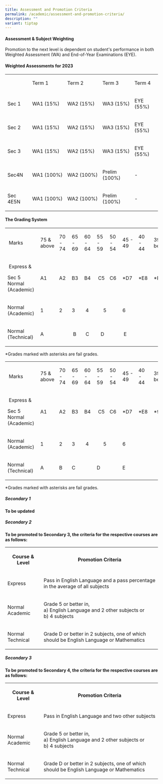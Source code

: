 ```yaml
---
title: Assessment and Promotion Criteria
permalink: /academic/assessment-and-promotion-criteria/
description: ""
variant: tiptap
---
```

<h4><strong>Assessment &amp; Subject Weighting</strong></h4>
<p></p>
<p>Promotion to the next level is dependent on student's performance in both
Weighted Assessment (WA) and End-of-Year Examinations (EYE).</p>
<h4><strong>Weighted Assessments for 2023</strong></h4>
<table>
<tbody>
<tr>
<td rowspan="1" colspan="1">
<p>&nbsp;</p>
</td>
<td rowspan="1" colspan="1">
<p>Term 1</p>
</td>
<td rowspan="1" colspan="1">
<p>Term 2</p>
</td>
<td rowspan="1" colspan="1">
<p>Term 3</p>
</td>
<td rowspan="1" colspan="1">
<p>Term 4</p>
</td>
</tr>
<tr>
<td rowspan="1" colspan="1">
<p>Sec 1</p>
</td>
<td rowspan="1" colspan="1">
<p>WA1 (15%)</p>
</td>
<td rowspan="1" colspan="1">
<p>WA2 (15%)</p>
</td>
<td rowspan="1" colspan="1">
<p>WA3 (15%)</p>
</td>
<td rowspan="1" colspan="1">
<p>EYE (55%)</p>
</td>
</tr>
<tr>
<td rowspan="1" colspan="1">
<p>Sec 2</p>
</td>
<td rowspan="1" colspan="1">
<p>WA1 (15%)</p>
</td>
<td rowspan="1" colspan="1">
<p>WA2 (15%)</p>
</td>
<td rowspan="1" colspan="1">
<p>WA3 (15%)</p>
</td>
<td rowspan="1" colspan="1">
<p>EYE (55%)</p>
</td>
</tr>
<tr>
<td rowspan="1" colspan="1">
<p>Sec 3</p>
</td>
<td rowspan="1" colspan="1">
<p>WA1 (15%)</p>
</td>
<td rowspan="1" colspan="1">
<p>WA2 (15%)</p>
</td>
<td rowspan="1" colspan="1">
<p>WA3 (15%)</p>
</td>
<td rowspan="1" colspan="1">
<p>EYE (55%)</p>
</td>
</tr>
<tr>
<td rowspan="1" colspan="1">
<p>Sec4N</p>
</td>
<td rowspan="1" colspan="1">
<p>WA1&nbsp;(100%)</p>
</td>
<td rowspan="1" colspan="1">
<p>WA2&nbsp;(100%)</p>
</td>
<td rowspan="1" colspan="1">
<p>Prelim (100%)</p>
</td>
<td rowspan="1" colspan="1">
<p>-</p>
</td>
</tr>
<tr>
<td rowspan="1" colspan="1">
<p>Sec 4E5N</p>
</td>
<td rowspan="1" colspan="1">
<p>WA1&nbsp;(100%)</p>
</td>
<td rowspan="1" colspan="1">
<p>WA2&nbsp;(100%)</p>
</td>
<td rowspan="1" colspan="1">
<p>Prelim (100%)</p>
</td>
<td rowspan="1" colspan="1">
<p>-</p>
</td>
</tr>
</tbody>
</table>
<h4><strong>The Grading System</strong></h4>
<table>
<tbody>
<tr>
<td rowspan="1" colspan="1">
<p>&nbsp;Marks</p>
</td>
<td rowspan="1" colspan="1">
<p>75 &amp; above</p>
</td>
<td rowspan="1" colspan="1">
<p>70 - 74</p>
</td>
<td rowspan="1" colspan="1">
<p>65 - 69</p>
</td>
<td rowspan="1" colspan="1">
<p>60 - 64</p>
</td>
<td rowspan="1" colspan="1">
<p>55 - 59</p>
</td>
<td rowspan="1" colspan="1">
<p>50 - 54</p>
</td>
<td rowspan="1" colspan="1">
<p>45 - 49</p>
</td>
<td rowspan="1" colspan="1">
<p>40 - 44</p>
</td>
<td rowspan="1" colspan="1">
<p>39 &amp; below</p>
</td>
</tr>
<tr>
<td rowspan="1" colspan="1">
<p>&nbsp;Express &amp;</p>
<p>Sec 5 Normal (Academic)</p>
</td>
<td rowspan="1" colspan="1">
<p>A1</p>
</td>
<td rowspan="1" colspan="1">
<p>A2&nbsp;</p>
</td>
<td rowspan="1" colspan="1">
<p>B3&nbsp;</p>
</td>
<td rowspan="1" colspan="1">
<p>B4&nbsp;</p>
</td>
<td rowspan="1" colspan="1">
<p>&nbsp;C5</p>
</td>
<td rowspan="1" colspan="1">
<p>C6&nbsp;</p>
</td>
<td rowspan="1" colspan="1">
<p>*D7&nbsp;</p>
</td>
<td rowspan="1" colspan="1">
<p>*E8&nbsp;</p>
</td>
<td rowspan="1" colspan="1">
<p>*F9&nbsp;</p>
</td>
</tr>
<tr>
<td rowspan="1" colspan="1">
<p>Normal (Academic)&nbsp;</p>
</td>
<td rowspan="1" colspan="1">
<p>1</p>
</td>
<td rowspan="1" colspan="1">
<p>2&nbsp;</p>
</td>
<td rowspan="1" colspan="1">
<p>3&nbsp;</p>
</td>
<td rowspan="1" colspan="1">
<p>&nbsp;4</p>
</td>
<td rowspan="1" colspan="2">
<p>&nbsp;&nbsp;&nbsp;&nbsp; 5&nbsp; &nbsp;</p>
</td>
<td rowspan="1" colspan="3">
<p>6&nbsp; &nbsp; &nbsp;</p>
</td>
</tr>
<tr>
<td rowspan="1" colspan="1">
<p>Normal (Technical)&nbsp;</p>
</td>
<td rowspan="1" colspan="2">
<p>A</p>
</td>
<td rowspan="1" colspan="1">
<p>&nbsp;B &nbsp;</p>
</td>
<td rowspan="1" colspan="1">
<p>&nbsp;C</p>
</td>
<td rowspan="1" colspan="2">
<p>&nbsp; &nbsp;D</p>
</td>
<td rowspan="1" colspan="3">
<p>&nbsp;E&nbsp; &nbsp;</p>
</td>
</tr>
</tbody>
</table>
<p>*Grades marked with asterisks are fail grades.</p>
<table>
<tbody>
<tr>
<td rowspan="1" colspan="1">
<p>&nbsp;Marks</p>
</td>
<td rowspan="1" colspan="1">
<p>75 &amp; above</p>
</td>
<td rowspan="1" colspan="1">
<p>70 - 74</p>
</td>
<td rowspan="1" colspan="1">
<p>65 - 69</p>
</td>
<td rowspan="1" colspan="1">
<p>60 - 64</p>
</td>
<td rowspan="1" colspan="1">
<p>55 - 59</p>
</td>
<td rowspan="1" colspan="1">
<p>50 - 54</p>
</td>
<td rowspan="1" colspan="1">
<p>45 - 49</p>
</td>
<td rowspan="1" colspan="1">
<p>40 - 44</p>
</td>
<td rowspan="1" colspan="1">
<p>39 &amp; below</p>
</td>
</tr>
<tr>
<td rowspan="1" colspan="1">
<p>&nbsp;Express &amp;</p>
<p>Sec 5 Normal (Academic)</p>
</td>
<td rowspan="1" colspan="1">
<p>A1</p>
</td>
<td rowspan="1" colspan="1">
<p>A2&nbsp;</p>
</td>
<td rowspan="1" colspan="1">
<p>B3&nbsp;</p>
</td>
<td rowspan="1" colspan="1">
<p>B4&nbsp;</p>
</td>
<td rowspan="1" colspan="1">
<p>&nbsp;C5</p>
</td>
<td rowspan="1" colspan="1">
<p>C6&nbsp;</p>
</td>
<td rowspan="1" colspan="1">
<p>*D7&nbsp;</p>
</td>
<td rowspan="1" colspan="1">
<p>*E8&nbsp;</p>
</td>
<td rowspan="1" colspan="1">
<p>*9&nbsp;</p>
</td>
</tr>
<tr>
<td rowspan="1" colspan="1">
<p>Normal (Academic)&nbsp;</p>
</td>
<td rowspan="1" colspan="1">
<p>1</p>
</td>
<td rowspan="1" colspan="1">
<p>2&nbsp;</p>
</td>
<td rowspan="1" colspan="1">
<p>3&nbsp;</p>
</td>
<td rowspan="1" colspan="1">
<p>&nbsp;4</p>
</td>
<td rowspan="1" colspan="2">
<p>&nbsp;&nbsp;&nbsp;&nbsp; 5&nbsp; &nbsp;</p>
</td>
<td rowspan="1" colspan="3">
<p>6&nbsp; &nbsp; &nbsp;</p>
</td>
</tr>
<tr>
<td rowspan="1" colspan="1">
<p>Normal (Technical)&nbsp;</p>
</td>
<td rowspan="1" colspan="1">
<p>A</p>
</td>
<td rowspan="1" colspan="1">
<p>B</p>
</td>
<td rowspan="1" colspan="2">
<p>C</p>
</td>
<td rowspan="1" colspan="2">
<p>D</p>
</td>
<td rowspan="1" colspan="3">
<p>E</p>
</td>
</tr>
</tbody>
</table>
<p>*Grades marked with asterisks are fail grades.</p>
<p></p>
<h5>Secondary 1</h5>
<p><strong>To be updated</strong>
</p>
<p></p>
<p></p>
<p></p>
<h5>Secondary 2</h5>
<p><strong>To be promoted to Secondary 3, the criteria for the respective courses are as follows:</strong>
</p>
<table>
<tbody>
<tr>
<th rowspan="1" colspan="1">
<p>Course &amp; Level</p>
</th>
<th rowspan="1" colspan="1">
<p>Promotion Criteria</p>
</th>
</tr>
<tr>
<td rowspan="1" colspan="1">
<p>Express</p>
</td>
<td rowspan="1" colspan="1">
<p>Pass in English Language and a pass percentage in the average of all subjects</p>
</td>
</tr>
<tr>
<td rowspan="1" colspan="1">
<p>Normal Academic</p>
</td>
<td rowspan="1" colspan="1">
<p>Grade 5 or better in,
<br>a) English Language and 2 other subjects or
<br>b) 4 subjects</p>
</td>
</tr>
<tr>
<td rowspan="1" colspan="1">
<p>Normal Technical</p>
</td>
<td rowspan="1" colspan="1">
<p>Grade D or better in 2 subjects, one of which should be English Language
or Mathematics</p>
</td>
</tr>
</tbody>
</table>
<p></p>
<h5>Secondary 3</h5>
<p><strong>To be promoted to Secondary 4, the criteria for the respective courses are as follows:</strong>
</p>
<table>
<tbody>
<tr>
<th rowspan="1" colspan="1">
<p>Course &amp; Level</p>
</th>
<th rowspan="1" colspan="1">
<p>Promotion Criteria</p>
</th>
</tr>
<tr>
<td rowspan="1" colspan="1">
<p>Express</p>
</td>
<td rowspan="1" colspan="1">
<p>Pass in English Language and two other subjects</p>
</td>
</tr>
<tr>
<td rowspan="1" colspan="1">
<p>Normal Academic</p>
</td>
<td rowspan="1" colspan="1">
<p>Grade 5 or better in,
<br>a) English Language and 2 other subjects or
<br>b) 4 subjects</p>
</td>
</tr>
<tr>
<td rowspan="1" colspan="1">
<p>Normal Technical</p>
</td>
<td rowspan="1" colspan="1">
<p>Grade D or better in 2 subjects, one of which should be English Language
or Mathematics</p>
</td>
</tr>
</tbody>
</table>
<p></p>